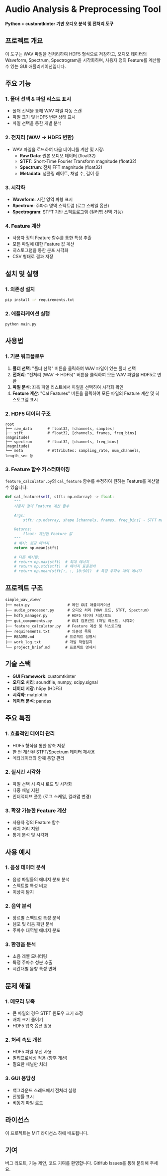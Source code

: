 # Audio Analysis & Preprocessing Tool

**Python + customtkinter 기반 오디오 분석 및 전처리 도구**

## 프로젝트 개요

이 도구는 WAV 파일을 전처리하여 HDF5 형식으로 저장하고, 오디오 데이터의 Waveform, Spectrum, Spectrogram을 시각화하며, 사용자 정의 Feature를 계산할 수 있는 GUI 애플리케이션입니다.

## 주요 기능

### 1. 폴더 선택 & 파일 리스트 표시
- 폴더 선택을 통해 WAV 파일 자동 스캔
- 파일 크기 및 HDF5 변환 상태 표시
- 파일 선택을 통한 개별 분석

### 2. 전처리 (WAV → HDF5 변환)
- WAV 파일을 로드하여 다음 데이터를 계산 및 저장:
  - **Raw Data**: 원본 오디오 데이터 (float32)
  - **STFT**: Short-Time Fourier Transform magnitude (float32)
  - **Spectrum**: 전체 FFT magnitude (float32)
  - **Metadata**: 샘플링 레이트, 채널 수, 길이 등

### 3. 시각화
- **Waveform**: 시간 영역 파형 표시
- **Spectrum**: 주파수 영역 스펙트럼 (로그 스케일 옵션)
- **Spectrogram**: STFT 기반 스펙트로그램 (컬러맵 선택 가능)

### 4. Feature 계산
- 사용자 정의 Feature 함수를 통한 특성 추출
- 모든 파일에 대한 Feature 값 계산
- 히스토그램을 통한 분포 시각화
- CSV 형태로 결과 저장

## 설치 및 실행

### 1. 의존성 설치

```bash
pip install -r requirements.txt
```

### 2. 애플리케이션 실행

```bash
python main.py
```

## 사용법

### 1. 기본 워크플로우

1. **폴더 선택**: "폴더 선택" 버튼을 클릭하여 WAV 파일이 있는 폴더 선택
2. **전처리**: "전처리 (WAV → HDF5)" 버튼을 클릭하여 모든 WAV 파일을 HDF5로 변환
3. **파일 분석**: 좌측 파일 리스트에서 파일을 선택하여 시각화 확인
4. **Feature 계산**: "Cal Features" 버튼을 클릭하여 모든 파일의 Feature 계산 및 히스토그램 표시

### 2. HDF5 데이터 구조

```
root
├── raw_data       # float32, [channels, samples]
├── stft           # float32, [channels, frames, freq_bins]  (magnitude)
├── spectrum       # float32, [channels, freq_bins]          (magnitude)
└── meta           # Attributes: sampling_rate, num_channels, length_sec 등
```

### 3. Feature 함수 커스터마이징

`feature_calculator.py`의 `cal_feature` 함수를 수정하여 원하는 Feature를 계산할 수 있습니다:

```python
def cal_feature(self, stft: np.ndarray) -> float:
    """
    사용자 정의 Feature 계산 함수
    
    Args:
        stft: np.ndarray, shape [channels, frames, freq_bins] - STFT magnitude
        
    Returns:
        float: 계산된 Feature 값
    """
    # 예시: 평균 에너지
    return np.mean(stft)
    
    # 다른 예시들:
    # return np.max(stft)  # 최대 에너지
    # return np.std(stft)  # 에너지 표준편차
    # return np.mean(stft[:, :, 10:50])  # 특정 주파수 대역 에너지
```

## 프로젝트 구조

```
simple_wav_view/
├── main.py                 # 메인 GUI 애플리케이션
├── audio_processor.py      # 오디오 처리 (WAV 로드, STFT, Spectrum)
├── hdf5_manager.py         # HDF5 데이터 저장/로드
├── gui_components.py       # GUI 컴포넌트 (파일 리스트, 시각화)
├── feature_calculator.py   # Feature 계산 및 히스토그램
├── requirements.txt        # 의존성 목록
├── README.md              # 프로젝트 설명서
├── work_log.txt           # 개발 작업일지
└── project_brief.md       # 프로젝트 명세서
```

## 기술 스택

- **GUI Framework**: customtkinter
- **오디오 처리**: soundfile, numpy, scipy.signal
- **데이터 저장**: h5py (HDF5)
- **시각화**: matplotlib
- **데이터 분석**: pandas

## 주요 특징

### 1. 효율적인 데이터 관리
- HDF5 형식을 통한 압축 저장
- 한 번 계산된 STFT/Spectrum 데이터 재사용
- 메타데이터와 함께 통합 관리

### 2. 실시간 시각화
- 파일 선택 시 즉시 로드 및 시각화
- 다중 채널 지원
- 인터랙티브 플롯 (로그 스케일, 컬러맵 변경)

### 3. 확장 가능한 Feature 계산
- 사용자 정의 Feature 함수
- 배치 처리 지원
- 통계 분석 및 시각화

## 사용 예시

### 1. 음성 데이터 분석
- 음성 파일들의 에너지 분포 분석
- 스펙트럴 특성 비교
- 이상치 탐지

### 2. 음악 분석
- 장르별 스펙트럼 특성 분석
- 템포 및 리듬 패턴 분석
- 주파수 대역별 에너지 분포

### 3. 환경음 분석
- 소음 레벨 모니터링
- 특정 주파수 성분 추출
- 시간대별 음향 특성 변화

## 문제 해결

### 1. 메모리 부족
- 큰 파일의 경우 STFT 윈도우 크기 조정
- 배치 크기 줄이기
- HDF5 압축 옵션 활용

### 2. 처리 속도 개선
- HDF5 파일 우선 사용
- 멀티프로세싱 적용 (향후 개선)
- 필요한 채널만 처리

### 3. GUI 응답성
- 백그라운드 스레드에서 전처리 실행
- 진행률 표시
- 비동기 파일 로드

## 라이선스

이 프로젝트는 MIT 라이선스 하에 배포됩니다.

## 기여

버그 리포트, 기능 제안, 코드 기여를 환영합니다. GitHub Issues를 통해 문의해 주세요.